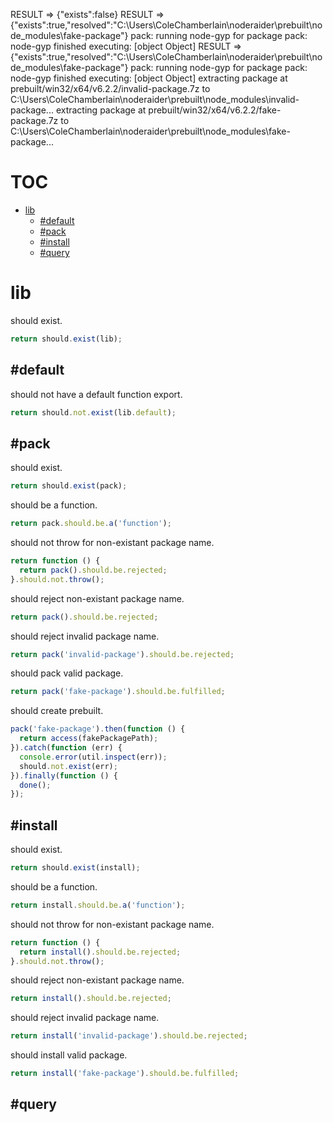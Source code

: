 RESULT => {"exists":false}
RESULT => {"exists":true,"resolved":"C:\\Users\\ColeChamberlain\\noderaider\\prebuilt\\node_modules\\fake-package"}
pack: running node-gyp for package
pack: node-gyp finished executing: [object Object]
RESULT => {"exists":true,"resolved":"C:\\Users\\ColeChamberlain\\noderaider\\prebuilt\\node_modules\\fake-package"}
pack: running node-gyp for package
pack: node-gyp finished executing: [object Object]
extracting package at prebuilt/win32/x64/v6.2.2/invalid-package.7z to C:\Users\ColeChamberlain\noderaider\prebuilt\node_modules\invalid-package...
extracting package at prebuilt/win32/x64/v6.2.2/fake-package.7z to C:\Users\ColeChamberlain\noderaider\prebuilt\node_modules\fake-package...
# TOC
   - [lib](#lib)
     - [#default](#lib-default)
     - [#pack](#lib-pack)
     - [#install](#lib-install)
     - [#query](#lib-query)
<a name=""></a>
 
<a name="lib"></a>
# lib
should exist.

```js
return should.exist(lib);
```

<a name="lib-default"></a>
## #default
should not have a default function export.

```js
return should.not.exist(lib.default);
```

<a name="lib-pack"></a>
## #pack
should exist.

```js
return should.exist(pack);
```

should be a function.

```js
return pack.should.be.a('function');
```

should not throw for non-existant package name.

```js
return function () {
  return pack().should.be.rejected;
}.should.not.throw();
```

should reject non-existant package name.

```js
return pack().should.be.rejected;
```

should reject invalid package name.

```js
return pack('invalid-package').should.be.rejected;
```

should pack valid package.

```js
return pack('fake-package').should.be.fulfilled;
```

should create prebuilt.

```js
pack('fake-package').then(function () {
  return access(fakePackagePath);
}).catch(function (err) {
  console.error(util.inspect(err));
  should.not.exist(err);
}).finally(function () {
  done();
});
```

<a name="lib-install"></a>
## #install
should exist.

```js
return should.exist(install);
```

should be a function.

```js
return install.should.be.a('function');
```

should not throw for non-existant package name.

```js
return function () {
  return install().should.be.rejected;
}.should.not.throw();
```

should reject non-existant package name.

```js
return install().should.be.rejected;
```

should reject invalid package name.

```js
return install('invalid-package').should.be.rejected;
```

should install valid package.

```js
return install('fake-package').should.be.fulfilled;
```

<a name="lib-query"></a>
## #query
